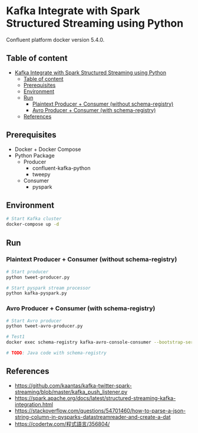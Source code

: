 # Kafka Integrate with Spark Structured Streaming using Python

Confluent platform docker version 5.4.0.

## Table of content

- [Kafka Integrate with Spark Structured Streaming using Python](#kafka-integrate-with-spark-structured-streaming-using-python)
  - [Table of content](#table-of-content)
  - [Prerequisites](#prerequisites)
  - [Environment](#environment)
  - [Run](#run)
    - [Plaintext Producer + Consumer (without schema-registry)](#plaintext-producer--consumer-without-schema-registry)
    - [Avro Producer + Consumer (with schema-registry)](#avro-producer--consumer-with-schema-registry)
  - [References](#references)

## Prerequisites

- Docker + Docker Compose
- Python Package
  - Producer
    - confluent-kafka-python
    - tweepy
  - Consumer
    - pyspark

## Environment

```bash
# Start Kafka cluster
docker-compose up -d
```

## Run

### Plaintext Producer + Consumer (without schema-registry)

```bash
# Start producer
python tweet-producer.py

# Start pyspark stream processor
python kafka-pyspark.py
```

### Avro Producer + Consumer (with schema-registry)

```bash
# Start Avro producer
python tweet-avro-producer.py

# Test1
docker exec schema-registry kafka-avro-console-consumer --bootstrap-server broker:29092 --topic tweepy-avro-test --from-beginning --property print.key=true

# TODO: Java code with schema-registry

```

## References

- <https://github.com/kaantas/kafka-twitter-spark-streaming/blob/master/kafka_push_listener.py>
- <https://spark.apache.org/docs/latest/structured-streaming-kafka-integration.html>
- <https://stackoverflow.com/questions/54701460/how-to-parse-a-json-string-column-in-pysparks-datastreamreader-and-create-a-dat>
- <https://codertw.com/程式語言/356804/>
